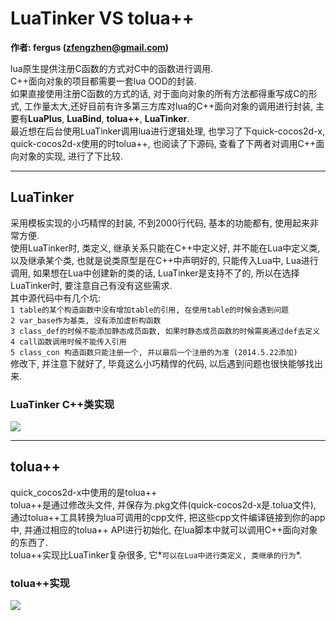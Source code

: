 # LuaTinker VS tolua++  
**作者: fergus (zfengzhen@gmail.com)**    

lua原生提供注册C函数的方式对C中的函数进行调用.   
C++面向对象的项目都需要一套lua OOD的封装.  
如果直接使用注册C函数的方式的话, 对于面向对象的所有方法都得重写成C的形式, 工作量太大,还好目前有许多第三方库对lua的C++面向对象的调用进行封装, 主要有**LuaPlus**, **LuaBind**, **tolua++**, **LuaTinker**.  
最近想在后台使用LuaTinker调用lua进行逻辑处理, 也学习了下quick-cocos2d-x, quick-cocos2d-x使用的时tolua++, 也阅读了下源码, 查看了下两者对调用C++面向对象的实现, 进行了下比较.

---  

## LuaTinker  
采用模板实现的小巧精悍的封装, 不到2000行代码, 基本的功能都有, 使用起来非常方便.  
使用LuaTinker时, 类定义, 继承关系只能在C++中定义好, 并不能在Lua中定义类, 以及继承某个类, 也就是说类原型是在C++中声明好的, 只能传入Lua中, Lua进行调用, 如果想在Lua中创建新的类的话, LuaTinker是支持不了的, 所以在选择LuaTinker时, 要注意自己有没有这些需求.  
其中源代码中有几个坑:  
`1 table的某个构造函数中没有增加table的引用, 在使用table的时候会遇到问题`  
`2 var_base作为基类, 没有添加虚析构函数`  
`3 class_def的时候不能添加静态成员函数, 如果时静态成员函数的时候需奥通过def去定义`  
`4 call函数调用时候不能传入引用`  
`5 class_con 构造函数只能注册一个, 并以最后一个注册的为准 (2014.5.22添加)`   
修改下, 并注意下就好了, 毕竟这么小巧精悍的代码, 以后遇到问题也很快能够找出来.  

### LuaTinker C++类实现  
![](https://github.com/zfengzhen/Blog/blob/master/img/lua_tinker_cpp_impl.jpg)

---

## tolua++
quick_cocos2d-x中使用的是tolua++  
tolua++是通过修改头文件, 并保存为.pkg文件(quick-cocos2d-x是.tolua文件), 通过tolua++工具转换为lua可调用的cpp文件, 把这些cpp文件编译链接到你的app中, 并通过相应的tolua++ API进行初始化, 在lua脚本中就可以调用C++面向对象的东西了.  
tolua++实现比LuaTinker复杂很多, 它*`可以在Lua中进行类定义, 类继承的行为`*.  
  
### tolua++实现 
![](https://github.com/zfengzhen/Blog/blob/master/img/toluapp_impl.jpg)